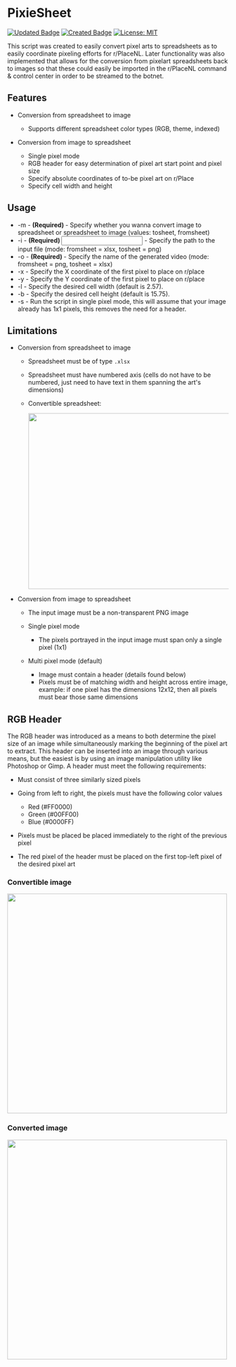 # PixieSheet

[![Updated Badge](https://badges.pufler.dev/updated/Teitoku42/PixieSheet)](https://badges.pufler.dev)
[![Created Badge](https://badges.pufler.dev/created/Teitoku42/PixieSheet)](https://badges.pufler.dev)
[![License: MIT](https://img.shields.io/badge/License-MIT-yellow.svg)](https://opensource.org/licenses/MIT)

This script was created to easily convert pixel arts to spreadsheets as to easily coordinate pixeling efforts for r/PlaceNL. Later functionality was also implemented that allows for the conversion from pixelart spreadsheets back to images so that these could easily be imported in the r/PlaceNL command & control center in order to be streamed to the botnet.

## Features
- Conversion from spreadsheet to image
  - Supports different spreadsheet color types (RGB, theme, indexed)

- Conversion from image to spreadsheet
  - Single pixel mode
  - RGB header for easy determination of pixel art start point and pixel size
  - Specify absolute coordinates of to-be pixel art on r/Place
  - Specify cell width and height

## Usage
- -m - **(Required) <Mode>** - Specify whether you wanna convert image to spreadsheet or spreadsheet to image (values: tosheet, fromsheet)
- -i - **(Required) <Input>** - Specify the path to the input file (mode: fromsheet = xlsx, tosheet = png)
- -o - **(Required) <Output>** - Specify the name of the generated video (mode: fromsheet = png, tosheet = xlsx)
- -x <First pixel X> - Specify the X coordinate of the first pixel to place on r/place
- -y <First pixel Y> - Specify the Y coordinate of the first pixel to place on r/place
- -l <Cell width> - Specify the desired cell width (default is 2.57).
- -b <Cell height> - Specify the desired cell height (default is 15.75).
- -s <Single pixel mode> - Run the script in single pixel mode, this will assume that your image already has 1x1 pixels, this removes the need for a header.

## Limitations
- Conversion from spreadsheet to image
  - Spreadsheet must be of type `.xlsx`
  - Spreadsheet must have numbered axis (cells do not have to be numbered, just need to have text in them spanning the art's dimensions)
  - Convertible spreadsheet: 
    
    <img src="https://i.imgur.com/KJ5VRR5.png" width="500" height="400">

- Conversion from image to spreadsheet
  - The input image must be a non-transparent PNG image
  - Single pixel mode
  
    - The pixels portrayed in the input image must span only a single pixel (1x1)
  - Multi pixel mode (default)
    - Image must contain a header (details found below)
    - Pixels must be of matching width and height across entire image, example: if one pixel has the dimensions 12x12, then all pixels must bear those same dimensions
 
## RGB Header
The RGB header was introduced as a means to both determine the pixel size of an image while simultaneously marking the beginning of the pixel art to extract.
This header can be inserted into an image through various means, but the easiest is by using an image manipulation utility like Photoshop or Gimp. A header must meet the following requirements:
- Must consist of three similarly sized pixels
- Going from left to right, the pixels must have the following color values

  - Red (#FF0000)
  - Green (#00FF00)
  - Blue (#0000FF)
- Pixels must be placed be placed immediately to the right of the previous pixel
- The red pixel of the header must be placed on the first top-left pixel of the desired pixel art

### Convertible image
<img src="https://i.imgur.com/oCBfJxt.png" width="500" height="500">

### Converted image
<img src="https://i.imgur.com/a3le0uL.png" width="500" height="500">
